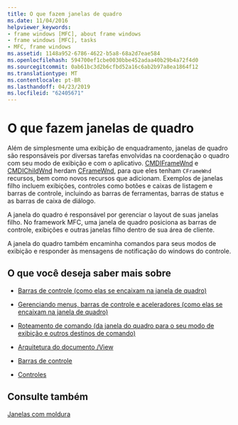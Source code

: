 ```yaml
---
title: O que fazem janelas de quadro
ms.date: 11/04/2016
helpviewer_keywords:
- frame windows [MFC], about frame windows
- frame windows [MFC], tasks
- MFC, frame windows
ms.assetid: 1148a952-6786-4622-b5a8-68a2d7eae584
ms.openlocfilehash: 594700ef1cbe0030bbe452adaa40b29b4a72f4d0
ms.sourcegitcommit: 0ab61bc3d2b6cfbd52a16c6ab2b97a8ea1864f12
ms.translationtype: MT
ms.contentlocale: pt-BR
ms.lasthandoff: 04/23/2019
ms.locfileid: "62405671"
---
```

# <a name="what-frame-windows-do"></a>O que fazem janelas de quadro

Além de simplesmente uma exibição de enquadramento, janelas de quadro são responsáveis por diversas tarefas envolvidas na coordenação o quadro com seu modo de exibição e com o aplicativo. [CMDIFrameWnd](../mfc/reference/cmdiframewnd-class.md) e [CMDIChildWnd](../mfc/reference/cmdichildwnd-class.md) herdam [CFrameWnd](../mfc/reference/cframewnd-class.md), para que eles tenham `CFrameWnd` recursos, bem como novos recursos que adicionam. Exemplos de janelas filho incluem exibições, controles como botões e caixas de listagem e barras de controle, incluindo as barras de ferramentas, barras de status e as barras de caixa de diálogo.

A janela do quadro é responsável por gerenciar o layout de suas janelas filho. No framework MFC, uma janela de quadro posiciona as barras de controle, exibições e outras janelas filho dentro de sua área de cliente.

A janela do quadro também encaminha comandos para seus modos de exibição e responder às mensagens de notificação do windows do controle.

## <a name="what-do-you-want-to-know-more-about"></a>O que você deseja saber mais sobre

- [Barras de controle (como elas se encaixam na janela de quadro)](../mfc/control-bars.md)

- [Gerenciando menus, barras de controle e aceleradores (como elas se encaixam na janela de quadro)](../mfc/managing-menus-control-bars-and-accelerators.md)

- [Roteamento de comando (da janela do quadro para o seu modo de exibição e outros destinos de comando)](../mfc/command-routing.md)

- [Arquitetura do documento /View](../mfc/document-view-architecture.md)

- [Barras de controle](../mfc/control-bars.md)

- [Controles](../mfc/controls-mfc.md)

## <a name="see-also"></a>Consulte também

[Janelas com moldura](../mfc/frame-windows.md)
